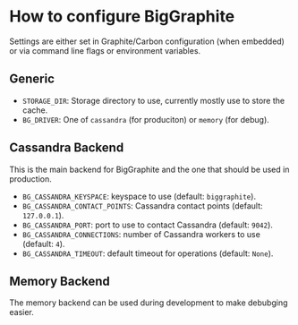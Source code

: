 # How to configure BigGraphite

Settings are either set in Graphite/Carbon configuration (when embedded) or
via command line flags or environment variables.

## Generic

- ```STORAGE_DIR```: Storage directory to use, currently mostly use to store
the cache.
- ```BG_DRIVER```: One of ```cassandra``` (for produciton) or ```memory``` (for debug).

## Cassandra Backend

This is the main backend for BigGraphite and the one that should be used in
production.

- ```BG_CASSANDRA_KEYSPACE```: keyspace to use (default: ```biggraphite```).
- ```BG_CASSANDRA_CONTACT_POINTS```: Cassandra contact points (default: ```127.0.0.1```).
- ```BG_CASSANDRA_PORT```: port to use to contact Cassandra (default: ```9042```).
- ```BG_CASSANDRA_CONNECTIONS```: number of Cassandra workers to use (default: ```4```).
- ```BG_CASSANDRA_TIMEOUT```: default timeout for operations (default: ```None```).

## Memory Backend

The memory backend can be used during development to make debubging easier.

